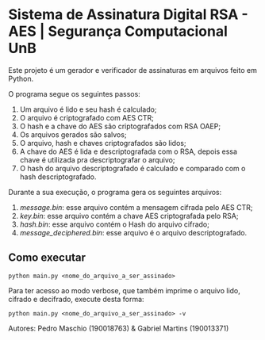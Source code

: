 # Sistema de Assinatura Digital RSA - AES | Segurança Computacional UnB

Este projeto é um gerador e verificador de assinaturas em arquivos feito em Python.

O programa segue os seguintes passos:
1. Um arquivo é lido e seu hash é calculado;
2. O arquivo é criptografado com AES CTR;
3. O hash e a chave do AES são criptografados com RSA OAEP;
4. Os arquivos gerados são salvos;
5. O arquivo, hash e chaves criptografados são lidos;
6. A chave do AES é lida e descriptografada com o RSA, depois essa chave é utilizada pra descriptografar o arquivo;
7. O hash do arquivo descriptografado é calculado e comparado com o hash descriptografado.

Durante a sua execução, o programa gera os seguintes arquivos:

1. *message.bin*: esse arquivo contém a mensagem cifrada pelo AES CTR;
2. *key.bin*: esse arquivo contém a chave AES criptografada pelo RSA;
3. *hash.bin*: esse arquivo contém o Hash do arquivo cifrado;
4. *message_deciphered.bin*: esse arquivo é o arquivo descriptografado.

## Como executar
```
python main.py <nome_do_arquivo_a_ser_assinado>
```
Para ter acesso ao modo verbose, que também imprime o arquivo lido, cifrado e decifrado, execute desta forma:

```
python main.py <nome_do_arquivo_a_ser_assinado> -v
```

Autores: Pedro Maschio (190018763) & Gabriel Martins (190013371)